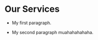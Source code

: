 <html>
  <head>
    <script>
      document.write(document.lastModified)
    </script>
  </head>
  <body>
    <h1>
      Our Services
    </h1>
     <ul>
       <li>
         <div>
    <p>
      My first paragraph.
    </p>
         </li>
         </div>
         <div>
       <li>
    <p>
      My second paragraph muahahahahaha.
    </p>
       </li>
         </div>
    </ul>
  </body>
</html>
